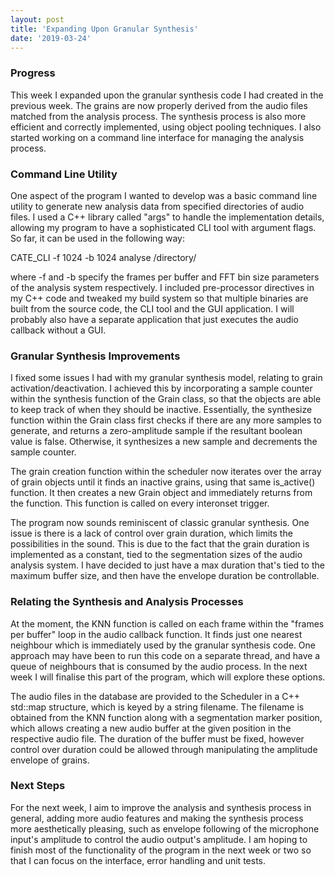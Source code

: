 ```yaml
---
layout: post
title: 'Expanding Upon Granular Synthesis'
date: '2019-03-24'
---
```

### Progress
This week I expanded upon the granular synthesis code I had created in the
previous week. The grains are now properly derived from the audio files matched
from the analysis process. The synthesis process is also more efficient and
correctly implemented, using object pooling techniques. I also started working
on a command line interface for managing the analysis process.

### Command Line Utility
One aspect of the program I wanted to develop was a basic command line utility
to generate new analysis data from specified directories of audio files. I used
a C++ library called "args" to handle the implementation details, allowing my
program to have a sophisticated CLI tool with argument flags. So far, it can be
used in the following way:

CATE_CLI -f 1024 -b 1024 analyse /directory/

where -f and -b specify the frames per buffer and FFT bin size parameters of the
analysis system respectively. I included pre-processor directives in my C++ code
and tweaked my build system so that multiple binaries are built from the source
code, the CLI tool and the GUI application. I will probably also have a separate
application that just executes the audio callback without a GUI.

###  Granular Synthesis Improvements
I fixed some issues I had with my granular synthesis model, relating to grain
activation/deactivation. I achieved this by incorporating a sample counter
within the synthesis function of the Grain class, so that the objects are able
to keep track of when they should be inactive. Essentially, the synthesize
function within the Grain class first checks if there are any more samples to
generate, and returns a zero-amplitude sample if the resultant boolean value is
false. Otherwise, it synthesizes a new sample and decrements the sample counter.

The grain creation function within the scheduler now iterates over the array of
grain objects until it finds an inactive grains, using that same is_active()
function. It then creates a new Grain object and immediately returns from the
function. This function is called on every interonset trigger.

The program now sounds reminiscent of classic granular synthesis. One issue is
there is a lack of control over grain duration, which limits the possibilities
in the sound. This is due to the fact that the grain duration is implemented as
a constant, tied to the segmentation sizes of the audio analysis system. I have
decided to just have a max duration that's tied to the maximum buffer size, and
then have the envelope duration be controllable.

### Relating the Synthesis and Analysis Processes
At the moment, the KNN function is called on each frame within the "frames per
buffer" loop in the audio callback function. It finds just one nearest neighbour
which is immediately used by the granular synthesis code. One approach may have
been to run this code on a separate thread, and have a queue of neighbours that
is consumed by the audio process. In the next week I will finalise this part of
the program, which will explore these options.
   
The audio files in the database are provided to the Scheduler in a C++ std::map
structure, which is keyed by a string filename. The filename is obtained from
the KNN function along with a segmentation marker position, which allows
creating a new audio buffer at the given position in the respective audio file.
The duration of the buffer must be fixed, however control over duration could be
allowed through manipulating the amplitude envelope of grains. 

### Next Steps
For the next week, I aim to improve the analysis and synthesis process in
general, adding more audio features and making the synthesis process more
aesthetically pleasing, such as envelope following of the microphone input's
amplitude to control the audio output's amplitude. I am hoping to finish most of
the functionality of the program in the next week or two so that I can focus on
the interface, error handling and unit tests.
